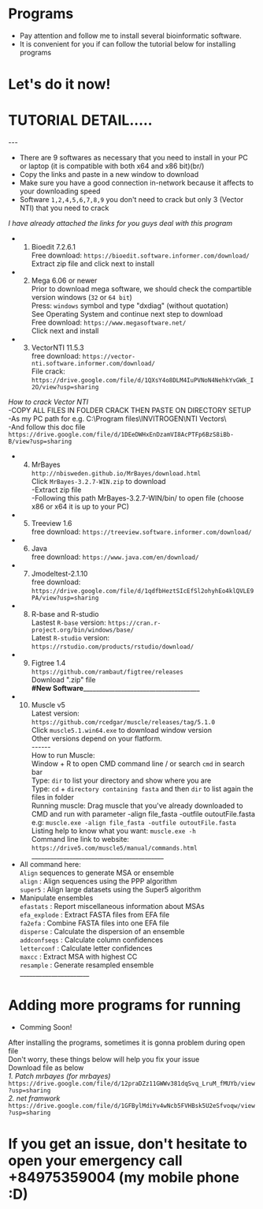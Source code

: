 # Programs
 * Pay attention and follow me to install several bioinformatic software.
 * It is convenient for you if can follow the tutorial below for installing programs
# Let's do it now!
# TUTORIAL DETAIL.....
---<br/>
  * There are 9 softwares as necessary that you need to install in your PC or laptop (it is compatible with both x64 and x86 bit)(br/)
  * Copy the links and paste in a new window to download<br/>
  * Make sure you have a good connection in-network because it affects to your downloading speed<br/>
  * Software `1,2,4,5,6,7,8,9` you don't need to crack but only 3 (Vector NTI) that you need to crack<br/> 

*I have already attached the links for you guys deal with this program*<br/>
  * 1. Bioedit 7.2.6.1<br/>
Free download: `https://bioedit.software.informer.com/download/`<br/>
Extract zip file and click next to install<br/>
  * 2. Mega 6.06 or newer<br/>
Prior to download mega software, we should check the compartible version windows (`32` or `64 bit`)<br/>
Press: `windows` symbol and type "dxdiag" (without quotation)<br/> 
See Operating System and continue next step to download<br/> 
Free download: `https://www.megasoftware.net/`<br/>
Click next and install<br/>
  * 3. VectorNTI 11.5.3<br/>
free download: `https://vector-nti.software.informer.com/download/`<br/>
File crack: `https://drive.google.com/file/d/1QXsY4o8DLM4IuPVNoN4NehkYvGWk_I2O/view?usp=sharing`<br/>

  *How to crack Vector NTI*<br/>
-COPY ALL FILES IN FOLDER CRACK THEN PASTE ON DIRECTORY SETUP<br/>
-As my PC path for e.g. C:\Program files\INVITROGEN\NTI Vectors\ <br/>
-And follow this doc file
`https://drive.google.com/file/d/1DEeDWHxEnDzamVI8AcPTFp6BzS8iBb-B/view?usp=sharing`<br/>
  * 4. MrBayes<br/>
`http://nbisweden.github.io/MrBayes/download.html`<br/>
Click `MrBayes-3.2.7-WIN.zip` to download<br/>
-Extract zip file<br/>
-Following this path MrBayes-3.2.7-WIN/bin/ to open file (choose x86 or x64 it is up to your PC)<br/>
  * 5. Treeview 1.6<br/>
free download: `https://treeview.software.informer.com/download/`<br/>
  * 6. Java <br/>
free download: `https://www.java.com/en/download/`<br/>
  * 7. Jmodeltest-2.1.10<br/>
free download: `https://drive.google.com/file/d/1qdfbHeztSIcEfSl2ohyhEo4klQVLE9PA/view?usp=sharing`<br/>
  * 8. R-base and R-studio <br/>
Lastest `R-base` version: `https://cran.r-project.org/bin/windows/base/`<br/>
Latest `R-studio` version: `https://rstudio.com/products/rstudio/download/`<br/>
  * 9. Figtree 1.4<br/>
`https://github.com/rambaut/figtree/releases`<br/>
Download ".zip" file<br/>
________#New Software_____________________________________________<br/>
 * 10. Muscle v5<br/>
 Latest version: `https://github.com/rcedgar/muscle/releases/tag/5.1.0`<br/>
 Click `muscle5.1.win64.exe` to download window version<br/>
 Other versions depend on your flatform.<br/>
 ------<br/>
 How to run Muscle: <br/>
 Window + R to open CMD command line / or search `cmd` in search bar <br/>
 Type: `dir` to list your directory and show where you are<br/>
 Type: `cd` + `directory containing fasta` and then `dir` to list again the files in folder<br>
 Running muscle: Drag muscle that you've already downloaded to CMD and run with parameter -align file_fasta -outfile outoutFile.fasta<br/>
 e.g: `muscle.exe -align file_fasta -outfile outoutFile.fasta`<br/>
 Listing help to know what you want: `muscle.exe -h`<br/>
 Command line link to website: `https://drive5.com/muscle5/manual/commands.html`<br/>
 __________________________________________<br/>
 * All command here: <br/>
 `Align` sequences to generate MSA or ensemble<br/>
 `align` : Align sequences using the PPP algorithm<br/>
 `super5` : Align large datasets using the Super5 algorithm<br/>
  * Manipulate ensembles<br/>
 `efastats` : Report miscellaneous information about MSAs<br/>
 `efa_explode` :  Extract FASTA files from EFA file<br/>
 `fa2efa`   :    Combine FASTA files into one EFA file<br/>
 `disperse`  :   Calculate the dispersion of an ensemble<br/>
 `addconfseqs` : Calculate column confidences<br/>
 `letterconf`  :  Calculate letter confidences<br/>
 `maxcc`    :    Extract MSA with highest CC<br/>
 `resample`  :   Generate resampled ensemble<br/>
 ______________________<br/>
# Adding more programs for running
  * Comming Soon!<br/>

After installing the programs, sometimes it is gonna problem during open file<br/> 
Don't worry, these things below will help you fix your issue<br/>
Download file as below <br/> 
*_1. Patch mrbayes (for mrbayes)_*
`https://drive.google.com/file/d/12praDZz11GWWv381dqSvq_LruM_fMUYb/view?usp=sharing`<br/>
*_2. net framwork_*
`https://drive.google.com/file/d/1GFBylMdiYv4wNcb5FVHBsk5U2eSfvoqw/view?usp=sharing`

# If you get an issue, don't hesitate to open your emergency call +84975359004 (my mobile phone :D)





